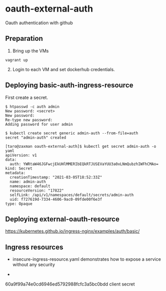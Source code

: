 # oauth-external-auth

Oauth authentication with github

## Preparation

1. Bring up the VMs

```
vagrant up
```

2. Login to each VM and set dockerhub credentials.

## Deploying basic-auth-ingress-resource

First create a secret.

```
$ htpasswd -c auth admin
New password: <secret>
New password:
Re-type new password:
Adding password for user admin
```

```
$ kubectl create secret generic admin-auth --from-file=auth
secret "admin-auth" created
```

```
[taro@zaxman oauth-external-auth]$ kubectl get secret admin-auth -o yaml
apiVersion: v1
data:
  auth: YWRtaW46JGFwcjEkUHlMMERIbEQkRTJUSEVaYUU3a0xLNmQubzhIWFhCMAo=
kind: Secret
metadata:
  creationTimestamp: "2021-03-05T18:52:33Z"
  name: admin-auth
  namespace: default
  resourceVersion: "17822"
  selfLink: /api/v1/namespaces/default/secrets/admin-auth
  uid: f727619d-7334-4606-9ac0-09fde00f6e3f
type: Opaque
```

## Deploying external-oauth-resource



https://kubernetes.github.io/ingress-nginx/examples/auth/basic/

## Ingress resources

- insecure-ingress-resource.yaml demonstrates how to expose a service without any security

- 

60a9f99a74e0cd6946ed5792988fcfc3a5bc0bdd client secret